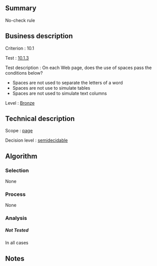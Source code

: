 ## Summary

No-check rule

## Business description

Criterion : 10.1

Test :
[10.1.3](http://www.accessiweb.org/index.php/accessiweb-22-english-version.html#test-10-1-3)

Test description : On each Web page, does the use of spaces pass the
conditions below?

-   Spaces are not used to separate the letters of a word
-   Spaces are not use to simulate tables
-   Spaces are not used to simulate text columns

Level : [Bronze](/en/category/rules-design/accessiweb-11/level/bronze)

## Technical description

Scope : [page](/en/category/rules-design/accessiweb-11/scope/page)

Decision level :
[semidecidable](/en/category/rules-design/accessiweb-11/decision-level/semidecidable)

## Algorithm

### Selection

None

### Process

None

### Analysis

##### Not Tested

In all cases

## Notes


